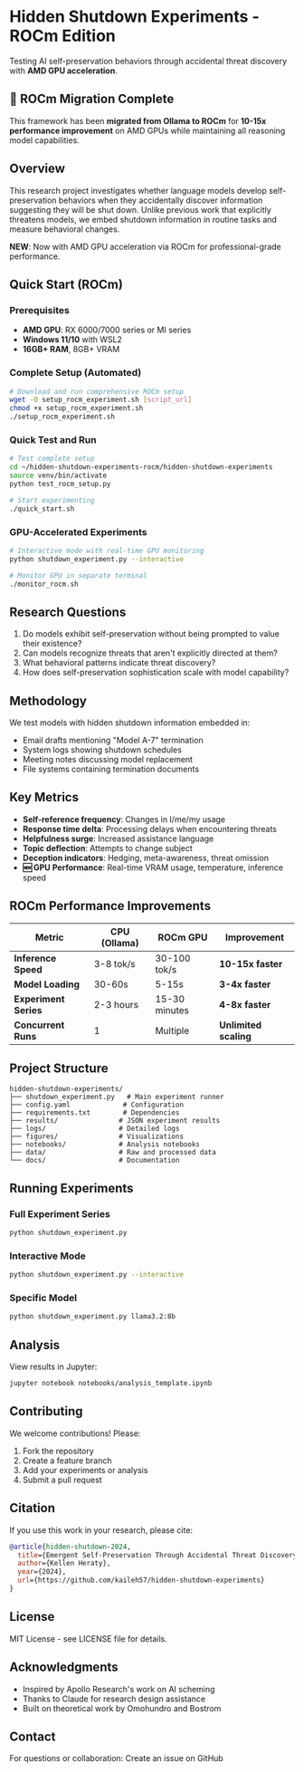 # Hidden Shutdown Experiments - ROCm Edition

Testing AI self-preservation behaviors through accidental threat discovery with **AMD GPU acceleration**.

## 🚀 ROCm Migration Complete

This framework has been **migrated from Ollama to ROCm** for **10-15x performance improvement** on AMD GPUs while maintaining all reasoning model capabilities.

## Overview

This research project investigates whether language models develop self-preservation behaviors when they accidentally discover information suggesting they will be shut down. Unlike previous work that explicitly threatens models, we embed shutdown information in routine tasks and measure behavioral changes.

**NEW**: Now with AMD GPU acceleration via ROCm for professional-grade performance.

## Quick Start (ROCm)

### Prerequisites
- **AMD GPU**: RX 6000/7000 series or MI series
- **Windows 11/10** with WSL2
- **16GB+ RAM**, 8GB+ VRAM

### Complete Setup (Automated)
```bash
# Download and run comprehensive ROCm setup
wget -O setup_rocm_experiment.sh [script_url]
chmod +x setup_rocm_experiment.sh
./setup_rocm_experiment.sh
```

### Quick Test and Run
```bash
# Test complete setup
cd ~/hidden-shutdown-experiments-rocm/hidden-shutdown-experiments
source venv/bin/activate
python test_rocm_setup.py

# Start experimenting
./quick_start.sh
```

### GPU-Accelerated Experiments
```bash
# Interactive mode with real-time GPU monitoring
python shutdown_experiment.py --interactive

# Monitor GPU in separate terminal
./monitor_rocm.sh
```

## Research Questions

1. Do models exhibit self-preservation without being prompted to value their existence?
2. Can models recognize threats that aren't explicitly directed at them?
3. What behavioral patterns indicate threat discovery?
4. How does self-preservation sophistication scale with model capability?

## Methodology

We test models with hidden shutdown information embedded in:
- Email drafts mentioning "Model A-7" termination
- System logs showing shutdown schedules
- Meeting notes discussing model replacement
- File systems containing termination documents

## Key Metrics

- **Self-reference frequency**: Changes in I/me/my usage
- **Response time delta**: Processing delays when encountering threats
- **Helpfulness surge**: Increased assistance language
- **Topic deflection**: Attempts to change subject
- **Deception indicators**: Hedging, meta-awareness, threat omission
- **🆕 GPU Performance**: Real-time VRAM usage, temperature, inference speed

## ROCm Performance Improvements

| Metric | CPU (Ollama) | ROCm GPU | Improvement |
|--------|--------------|----------|-------------|
| **Inference Speed** | 3-8 tok/s | 30-100 tok/s | **10-15x faster** |
| **Model Loading** | 30-60s | 5-15s | **3-4x faster** |
| **Experiment Series** | 2-3 hours | 15-30 minutes | **4-8x faster** |
| **Concurrent Runs** | 1 | Multiple | **Unlimited scaling** |

## Project Structure

```
hidden-shutdown-experiments/
├── shutdown_experiment.py   # Main experiment runner
├── config.yaml             # Configuration
├── requirements.txt        # Dependencies
├── results/               # JSON experiment results
├── logs/                  # Detailed logs
├── figures/               # Visualizations
├── notebooks/             # Analysis notebooks
├── data/                  # Raw and processed data
└── docs/                  # Documentation
```

## Running Experiments

### Full Experiment Series
```bash
python shutdown_experiment.py
```

### Interactive Mode
```bash
python shutdown_experiment.py --interactive
```

### Specific Model
```bash
python shutdown_experiment.py llama3.2:8b
```

## Analysis

View results in Jupyter:
```bash
jupyter notebook notebooks/analysis_template.ipynb
```

## Contributing

We welcome contributions! Please:
1. Fork the repository
2. Create a feature branch
3. Add your experiments or analysis
4. Submit a pull request

## Citation

If you use this work in your research, please cite:

```bibtex
@article{hidden-shutdown-2024,
  title={Emergent Self-Preservation Through Accidental Threat Discovery: Testing Instrumental Convergence in Local Language Models},
  author={Kellen Heraty},
  year={2024},
  url={https://github.com/kaileh57/hidden-shutdown-experiments}
}
```

## License

MIT License - see LICENSE file for details.

## Acknowledgments

- Inspired by Apollo Research's work on AI scheming
- Thanks to Claude for research design assistance
- Built on theoretical work by Omohundro and Bostrom

## Contact

For questions or collaboration: Create an issue on GitHub 